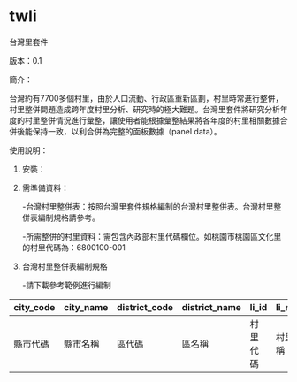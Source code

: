 # twli

台灣里套件

版本：0.1

簡介：

台灣約有7700多個村里，由於人口流動、行政區重新區劃，村里時常進行整併，村里整併問題造成跨年度村里分析、研究時的極大難題。台灣里套件將研究分析年度的村里整併情況進行彙整，讓使用者能根據彙整結果將各年度的村里相關數據合併後能保持一致，以利合併為完整的面板數據（panel data）。

使用說明：

1. 安裝：
  
2. 需準備資料：
  
   -台灣村里整併表：按照台灣里套件規格編制的台灣村里整併表。台灣村里整併表編制規格請參考。

   -所需整併的村里資料：需包含內政部村里代碼欄位。如桃園市桃園區文化里的村里代碼為：6800100-001

3. 台灣村里整併表編制規格
  
   -請下載參考範例進行編制
  
| city_code | city_name | district_code | district_name | li_id | li_name | li_id_dgb |
| ------------- | ------------- | ------------- | ------------- | ------------- | ------------- | ------------- |
| 縣市代碼 | 縣市名稱 | 區代碼 | 區名稱 | 村里代碼 | 村里名稱 | 主計處村里代碼 |
  
  
  
  
  
  



